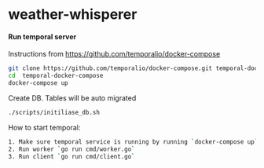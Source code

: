 # weather-whisperer

#### Run temporal server

Instructions from https://github.com/temporalio/docker-compose

```bash
git clone https://github.com/temporalio/docker-compose.git temporal-docker-compose
cd  temporal-docker-compose
docker-compose up
```

Create DB. Tables will be auto migrated
```bash
./scripts/initiliase_db.sh
```

How to start temporal:

```bash
1. Make sure temporal service is running by running `docker-compose up`
2. Run worker `go run cmd/worker.go`
3. Run client `go run cmd/client.go`
```
